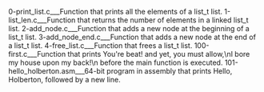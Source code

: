 0-print_list.c___Function that prints all the elements of a list_t list.
1-list_len.c___Function that returns the number of elements in a linked list_t list.
2-add_node.c___Function that adds a new node at the beginning of a list_t list.
3-add_node_end.c___Function that adds a new node at the end of a list_t list.
4-free_list.c___Function that frees a list_t list.
100-first.c___Function that prints You're beat! and yet, you must allow,\nI bore my house upon my back!\n before the main function is executed.
101-hello_holberton.asm___64-bit program in assembly that prints Hello, Holberton, followed by a new line.
